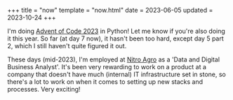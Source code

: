 +++
title = "now"
template = "now.html"
date = 2023-06-05
updated = 2023-10-24
+++

I'm doing [Advent of Code 2023](https://github.com/gusluchetti/advent-of-code-2023) 
in Python! Let me know if you're also doing it this year. So far (at day 7 now), it 
hasn't been too hard, except day 5 part 2, which I still haven't quite figured it out. 

These days (mid-2023), I'm employed at [Nitro Agro](https://agro.nitro.com.br/) as a
'Data and Digital Business Analyst'. It's been very rewarding to work on a product at
a company that doesn't have much (internal) IT infrastructure set in stone, so there's
a lot to work on when it comes to setting up new stacks and processes. Very exciting!
